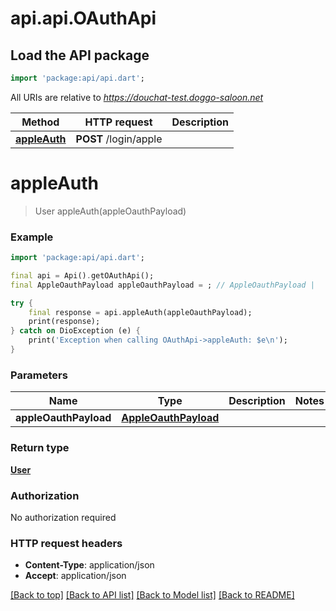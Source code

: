 # api.api.OAuthApi

## Load the API package
```dart
import 'package:api/api.dart';
```

All URIs are relative to *https://douchat-test.doggo-saloon.net*

Method | HTTP request | Description
------------- | ------------- | -------------
[**appleAuth**](OAuthApi.md#appleauth) | **POST** /login/apple | 


# **appleAuth**
> User appleAuth(appleOauthPayload)



### Example
```dart
import 'package:api/api.dart';

final api = Api().getOAuthApi();
final AppleOauthPayload appleOauthPayload = ; // AppleOauthPayload | 

try {
    final response = api.appleAuth(appleOauthPayload);
    print(response);
} catch on DioException (e) {
    print('Exception when calling OAuthApi->appleAuth: $e\n');
}
```

### Parameters

Name | Type | Description  | Notes
------------- | ------------- | ------------- | -------------
 **appleOauthPayload** | [**AppleOauthPayload**](AppleOauthPayload.md)|  | 

### Return type

[**User**](User.md)

### Authorization

No authorization required

### HTTP request headers

 - **Content-Type**: application/json
 - **Accept**: application/json

[[Back to top]](#) [[Back to API list]](../README.md#documentation-for-api-endpoints) [[Back to Model list]](../README.md#documentation-for-models) [[Back to README]](../README.md)

